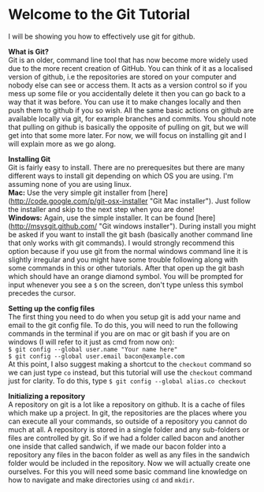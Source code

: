 Welcome to the Git Tutorial
===========================
I will be showing you how to effectively use git for github.

**What is Git?**  
Git is an older, command line tool that has now become more widely used due to the more recent creation of GitHub. You can think of it as a localised version of github, i.e the repositories are stored on your computer and nobody else can see or access them. It acts as a version control so if you mess up some file or you accidentally delete it then you can go back to a way that it was before. You can use it to make changes locally and then push them to github if you so wish. All the same basic actions on github are available locally via git, for example branches and commits. You should note that pulling on github is basically the opposite of pulling on git, but we will get into that some more later. For now, we will focus on installing git and I will explain more as we go along. 

**Installing Git**  
Git is fairly easy to install. There are no prerequesites but there are many different ways to install git depending on which OS you are using. I'm assuming none of you are using linux.  
**Mac:** Use the very simple git installer from [here] (http://code.google.com/p/git-osx-installer "Git Mac installer"). Just follow the installer and skip to the next step when you are done!  
**Windows:** Again, use the simple installer. It can be found [here] (http://msysgit.github.com/ "Git windows installer"). During install you might be asked if you want to install the git bash (basically another command line that only works with git commands). I would strongly recommend this option because if you use git from the normal windows command line it is slightly irregular and you might have some trouble following along with some commands in this or other tutorials. After that open up the git bash which should have an orange diamond symbol. You will be prompted for input whenever you see a `$` on the screen, don't type unless this symbol precedes the cursor.

**Setting up the config files**  
The first thing you need to do when you setup git is add your name and email to the git config file. To do this, you will need to run the following commands in the terminal if you are on mac or git bash if you are on windows (I will refer to it just as cmd from now on):   
`$ git config --global user.name "Your name here"`  
`$ git config --global user.email bacon@example.com`  
At this point, I also suggest making a shortcut to the `checkout` command so we can just type `co` instead, but this tutorial will use the `checkout` command just for clarity. To do this, type `$ git config --global alias.co checkout`  

**Initializing a repository**  
A repository on git is a lot like a repository on github. It is a cache of files which make up a project. In git, the repositories are the places where you can execute all your commands, so outside of a repository you cannot do much at all. A repository is stored in a single folder and any sub-folders or files are controlled by git. So if we had a folder called bacon and another one inside that called sandwich, if we made our bacon folder into a repository any files in the bacon folder as well as any files in the sandwich folder would be included in the repository. Now we will actually create one ourselves. For this you will need some basic  command line knowledge on how to navigate and make directories using `cd` and `mkdir`. 








